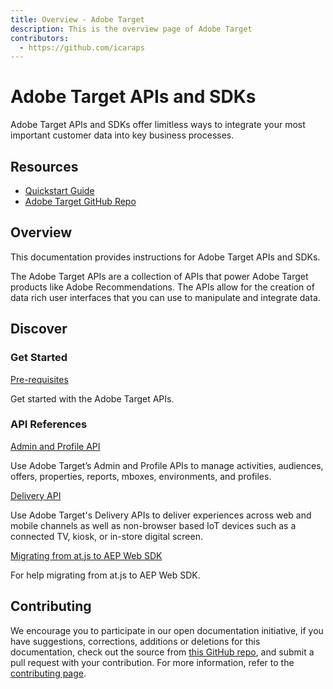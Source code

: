 ```yaml
---
title: Overview - Adobe Target
description: This is the overview page of Adobe Target
contributors:
  - https://github.com/icaraps
---
```


<Hero slots="heading, text"/> 

# Adobe Target APIs and SDKs

Adobe Target APIs and SDKs offer limitless ways to integrate your most important customer data into key business processes.

<Resources slots="heading, links"/>

## Resources

* [Quickstart Guide](https://www.adobe.io/target/guide/)
* [Adobe Target GitHub Repo](https://github.com/AdobeDocs/target-developers)

## Overview

This documentation provides instructions for Adobe Target APIs and SDKs.

The Adobe Target APIs are a collection of APIs that power Adobe Target products like Adobe Recommendations. 
The APIs allow for the creation of data rich user interfaces that you can use to manipulate and integrate data.

## Discover 

<DiscoverBlock width="100%" slots="heading, link, text"/>

### Get Started

[Pre-requisites](guides/)
    
Get started with the Adobe Target APIs.

<DiscoverBlock slots="heading, link, text"/> 

### API References

[Admin and Profile API](api/admin-api/) 

Use Adobe Target’s Admin and Profile APIs to manage activities, audiences, offers, properties, reports, mboxes, environments, and profiles.

<DiscoverBlock slots="link, text"/>

[Delivery API](api/delivery-api/)

Use Adobe Target's Delivery APIs to deliver experiences across web and mobile channels as well as non-browser based IoT devices such as a connected TV, kiosk, or in-store digital screen.

<DiscoverBlock slots="link, text"/>

[Migrating from at.js to AEP Web SDK](guides/migrating/)

For help migrating from at.js to AEP Web SDK.   

<DiscoverBlock width="100%" slots="heading, link, text"/>

## Contributing 

We encourage you to participate in our open documentation initiative, if you have suggestions, corrections, additions 
or deletions for this documentation, check out the source from [this GitHub repo](https://github.com/adobe/gatsby-theme-spectrum-example), and submit a pull 
request with your contribution. For more information, refer to the [contributing page](support/contribute/).

